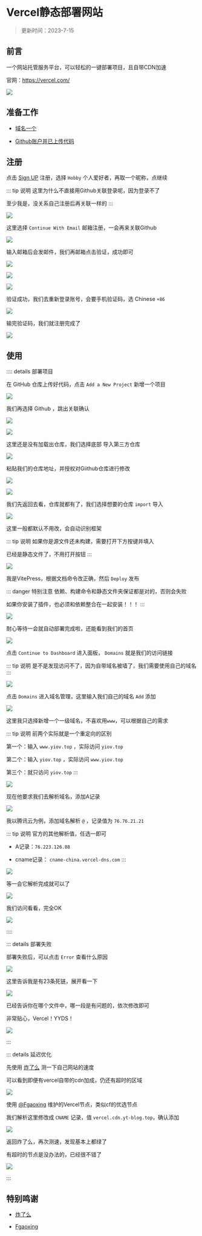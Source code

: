 # Vercel静态部署网站


> 更新时间：2023-7-15


## 前言

一个网站托管服务平台，可以轻松的一键部署项目，且自带CDN加速

官网：https://vercel.com/

![](/pages/vercel/vercel-01.png)




## 准备工作

* [域名一个](../domain/)

* [Github账户并已上传代码](./github.md)




## 注册

点击 [Sign UP](https://vercel.com/signup) 注册，选择 `Hobby` 个人爱好者，再取一个昵称，点继续

::: tip 说明
这里为什么不直接用Github关联登录呢，因为登录不了

至少我是，没关系自己注册后再关联一样的
:::

![](/pages/vercel/vercel-02.png)


这里选择 `Continue With Email` 邮箱注册，一会再来关联Github

![](/pages/vercel/vercel-03.png)


输入邮箱后会发邮件，我们再邮箱点击验证，成功即可

![](/pages/vercel/vercel-04.png)

![](/pages/vercel/vercel-05.png)

![](/pages/vercel/vercel-06.png)

验证成功，我们去重新登录账号，会要手机验证码，选 Chinese `+86`

![](/pages/vercel/vercel-07.png)


输完验证码，我们就注册完成了

![](/pages/vercel/vercel-08.png)



## 使用


:::: details 部署项目

在 GitHub 仓库上传好代码，点击 `Add a New Project` 新增一个项目

![](/pages/vercel/vercel-09.png)


我们再选择 Github ，跳出关联确认

![](/pages/vercel/vercel-10.png)

![](/pages/vercel/vercel-11.png)

这里还是没有加载出仓库，我们选择底部 导入第三方仓库

![](/pages/vercel/vercel-12.png)


粘贴我们的仓库地址，并授权对Giithub仓库进行修改

![](/pages/vercel/vercel-13.png)

![](/pages/vercel/vercel-14.png)


我们先返回去看，仓库就都有了，我们选择想要的仓库 `import` 导入

![](/pages/vercel/vercel-15.png)

这里一般都默认不用改，会自动识别框架

::: tip 说明
如果你是源文件还未构建，需要打开下方按键并填入

已经是静态文件了，不用打开按钮
:::

![](/pages/vercel/vercel-16.png)


我是VitePress，根据文档命令改正确，然后 `Deploy` 发布

::: danger 特别注意
依赖、构建命令和静态文件夹保证都是对的，否则会失败

如果你安装了插件，也必须和依赖整合在一起安装！！！
:::

![](/pages/vercel/vercel-17.png)



耐心等待一会就自动部署完成啦，还能看到我们的首页


![](/pages/vercel/vercel-18.png)


点击 `Continue to Dashboard` 进入面板， `Domains` 就是我们的访问链接

::: tip 说明
是不是发现访问不了，因为自带域名被墙了，我们需要使用自己的域名
:::

![](/pages/vercel/vercel-19.png)


点击  `Domains` 进入域名管理，这里输入我们自己的域名 `Add` 添加

![](/pages/vercel/vercel-20.png)

这里我只选择新增一个一级域名，不喜欢用`www`，可以根据自己的需求

::: tip 说明
前两个实际就是一个重定向的区别

第一个：输入 `www.yiov.top` ，实际访问 `yiov.top`

第二个：输入 `yiov.top` ，实际访问 `www.yiov.top`

第三个：就只访问 `yiov.top`
:::

![](/pages/vercel/vercel-21.png)

现在他要求我们去解析域名，添加A记录

![](/pages/vercel/vercel-22.png)

我以腾讯云为例，添加域名解析 `@` ，记录值为 `76.76.21.21`

::: tip 说明
官方的其他解析值，任选一即可

* A记录：`76.223.126.88`

* cname记录： `cname-china.vercel-dns.com`
:::

![](/pages/vercel/vercel-23.png)

等一会它解析完成就可以了

![](/pages/vercel/vercel-24.png)


我们访问看看，完全OK

![](/pages/vercel/vercel-25.png)

::::





::: details 部署失败

部署失败后，可以点击 `Error` 查看什么原因

![](/pages/vercel/vercel-26.png)

这里告诉我是有23条死链，展开看一下

![](/pages/vercel/vercel-27.png)

已经告诉你在哪个文件中，哪一段是有问题的，依次修改即可

非常贴心，Vercel！YYDS！

![](/pages/vercel/vercel-28.png)

:::




::: details 延迟优化

先使用 [炸了么](https://zhale.me/http/) 测一下自己网站的速度

可以看到即便有vercel自带的cdn加成，仍还有超时的区域

![](/pages/vercel/vercel-29.png)


使用 [@Fgaoxing](https://www.yt-blog.top/9952/) 维护的Vercel节点，类似cf的优选节点

我们解析这里修改成 `CNAME` 记录，值 `vercel.cdn.yt-blog.top`，确认添加

![](/pages/vercel/vercel-30.png)


返回炸了么，再次测速，发现基本上都绿了

有超时的节点是没办法的，已经很不错了

![](/pages/vercel/vercel-31.png)

:::




## 特别鸣谢

* [炸了么](https://zhale.me/http/)

* [Fgaoxing](https://www.yt-blog.top/)